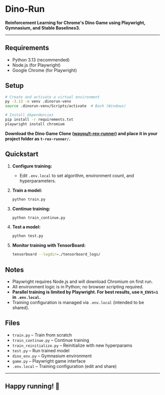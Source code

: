 # Dino-Run

**Reinforcement Learning for Chrome's Dino Game using Playwright, Gymnasium, and Stable Baselines3.**

---

## Requirements

- Python 3.13 (recommended)
- Node.js (for Playwright)
- Google Chrome (for Playwright)

## Setup

```bash
# Create and activate a virtual environment
py -3.13 -m venv .dinorun-venv
source .dinorun-venv/Scripts/activate  # Bash (Windows)

# Install dependencies
pip install -r requirements.txt
playwright install chromium
```

**Download the Dino Game Clone ([wayou/t-rex-runner](https://github.com/wayou/t-rex-runner)) and place it in your project folder as `t-rex-runner/`.**

## Quickstart

1. **Configure training:**
   - Edit `.env.local` to set algorithm, environment count, and hyperparameters.

2. **Train a model:**

   ```bash
   python train.py
   ```

3. **Continue training:**

   ```bash
   python train_continue.py
   ```

4. **Test a model:**

   ```bash
   python test.py
   ```

5. **Monitor training with TensorBoard:**

   ```bash
   tensorboard --logdir=./tensorboard_logs/
   ```

## Notes

- Playwright requires Node.js and will download Chromium on first run.
- All environment logic is in Python; no browser scripting required.
- **Parallel training is limited by Playwright. For best results, use `N_ENVS=1` in `.env.local`.**
- Training configuration is managed via `.env.local` (intended to be shared).

## Files

- `train.py` – Train from scratch
- `train_continue.py` – Continue training
- `train_reinitialize.py` – Reinitialize with new hyperparams
- `test.py` – Run trained model
- `dino_env.py` – Gymnasium environment
- `game.py` – Playwright game interface
- `.env.local` – Training configuration (edit and share)

---

## **Happy running! 🦖**
